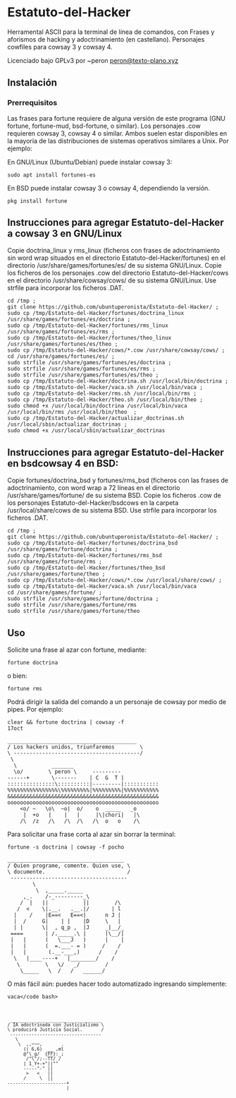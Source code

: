 # Estatuto-del-Hacker

Herramental ASCII para la terminal de línea de comandos, con Frases y aforismos de hacking y adoctrinamiento (en castellano). 
Personajes cowfiles para cowsay 3 y cowsay 4.

Licenciado bajo GPLv3 por ~peron <peron@texto-plano.xyz>

## Instalación

### Prerrequisitos
Las frases para fortune requiere de alguna versión de este programa (GNU fortune, fortune-mud, bsd-fortune, o similar). 
Los personajes .cow requieren cowsay 3, cowsay 4 o similar. Ambos suelen estar disponibles en la mayoría de las distribuciones de sistemas operativos similares a Unix. Por ejemplo:

En GNU/Linux (Ubuntu/Debian) puede instalar cowsay 3:

<code bash>sudo apt install fortunes-es</code>

En BSD puede instalar cowsay 3 o cowsay 4, dependiendo la versión.

<code bash>pkg install fortune</code>

## Instrucciones para agregar Estatuto-del-Hacker a cowsay 3 en GNU/Linux

Copie doctrina_linux y rms_linux (ficheros con frases de adoctrinamiento sin word wrap situados en el directorio Estatuto-del-Hacker/fortunes) en el directorio <file>/usr/share/games/fortunes/es/</file> de su sistema GNU/Linux. 
Copie los ficheros de los personajes .cow del directorio <file>Estatuto-del-Hacker/cows</file> en el directorio <file>/usr/share/cowsay/cows/</file> de su sistema GNU/Linux. 
Use strfile para incorporar los ficheros .DAT. 

```
cd /tmp ;
git clone https://github.com/ubuntuperonista/Estatuto-del-Hacker/ ;
sudo cp /tmp/Estatuto-del-Hacker/fortunes/doctrina_linux /usr/share/games/fortunes/es/doctrina ;
sudo cp /tmp/Estatuto-del-Hacker/fortunes/rms_linux /usr/share/games/fortunes/es/rms ;
sudo cp /tmp/Estatuto-del-Hacker/fortunes/theo_linux /usr/share/games/fortunes/es/theo ;
sudo cp /tmp/Estatuto-del-Hacker/cows/*.cow /usr/share/cowsay/cows/ ;
cd /usr/share/games/fortunes/es/ ;
sudo strfile /usr/share/games/fortunes/es/doctrina ;
sudo strfile /usr/share/games/fortunes/es/rms ;
sudo strfile /usr/share/games/fortunes/es/theo ;
sudo cp /tmp/Estatuto-del-Hacker/doctrina.sh /usr/local/bin/doctrina ;
sudo cp /tmp/Estatuto-del-Hacker/vaca.sh /usr/local/bin/vaca ;
sudo cp /tmp/Estatuto-del-Hacker/rms.sh /usr/local/bin/rms ;
sudo cp /tmp/Estatuto-del-Hacker/theo.sh /usr/local/bin/theo ;
sudo chmod +x /usr/local/bin/doctrina /usr/local/bin/vaca /usr/local/bin/rms /usr/local/bin/theo  ;
sudo cp /tmp/Estatuto-del-Hacker/actualizar_doctrinas.sh /usr/local/sbin/actualizar_doctrinas ;
sudo chmod +x /usr/local/sbin/actualizar_doctrinas
```

## Instrucciones para agregar Estatuto-del-Hacker en bsdcowsay 4 en BSD:

Copie <file>fortunes/doctrina_bsd</file> y <file>fortunes/rms_bsd</file> (ficheros con las frases de adoctrinamiento, con word wrap a 72 líneas en el directorio <file>/usr/share/games/fortune/</file> de su sistema BSD.
Copie los ficheros <file>.cow</file> de los personajes <file>Estatuto-del-Hacker/bsdcows</file> en la carpeta <file>/usr/local/share/cows</file> de su sistema BSD.
Use strfile para incorporar los ficheros .DAT.

```
cd /tmp ;
git clone https://github.com/ubuntuperonista/Estatuto-del-Hacker/ ;
sudo cp /tmp/Estatuto-del-Hacker/fortunes/doctrina_bsd /usr/share/games/fortune/doctrina ;
sudo cp /tmp/Estatuto-del-Hacker/fortunes/rms_bsd /usr/share/games/fortune/rms ;
sudo cp /tmp/Estatuto-del-Hacker/fortunes/theo_bsd /usr/share/games/fortune/theo ;
sudo cp /tmp/Estatuto-del-Hacker/cows/*.cow /usr/local/share/cows/ ;
sudo cp /tmp/Estatuto-del-Hacker/vaca.sh /usr/local/bin/vaca
cd /usr/share/games/fortune/ ;
sudo strfile /usr/share/games/fortune/doctrina ;
sudo strfile /usr/share/games/fortune/rms
sudo strfile /usr/share/games/fortune/theo
```
  
## Uso

Solicite una frase al azar con fortune, mediante:

<code bash>fortune doctrina</code>

o bien:

<code bash>fortune rms</code>

Podrá dirigir la salida del comando a un personaje de cowsay por medio de pipes. 
Por ejemplo:

<code bash>clear && fortune doctrina | cowsay -f 17oct</code>

```
_________________________________________
/ Los hackers unidos, triunfaremos        \
\ ----------------------------------------/
 \
  \           _______
  \o/        \ peron \     ---------
------+       \-------    | C  G  T |
:::::::::::::::\::::::::::|---------|:::::::::::
%%%%%%%%%%%%%%%%\%%%%%%%%%|%%%%%%%%%|%%%%%%%%%%%
&&&&&&&&&&&&&&&&&&&&&&&&&&&&&&&&&&&&&&&&&&&&&&&&
oooooooooooooooooooooooooooooooooooooooooooooooo
    <o/ ~   \o\  ~o|  o/    o  _____   _o
     |  +o   |    |   |     |\|chori|   |\
    /\  /z   /\   /\  /\   /\  o   o    /\
```

Para solicitar una frase corta al azar sin borrar la terminal:

<code bash>fortune -s doctrina | cowsay -f pocho</code>

```
_____________________________________
/ Quien programe, comente. Quien use, \
\ documente.                          /
 -------------------------------------
        \
         \  ,_____._____
     ,_.    /-_---------_\
    /  |   ||           ||        /\
   /  <    \|.__.   .__.|/       | l
  |    /    |E==<   E==<|      n J |
  |  /     G|    | |    |D     \   |
  | |      \|  , q_p ,  |J     _|__/_
 ====       | /._____.\ |      |\__/|
 |   |      (   \___J   )      |    |
 |   |      (  =.___- = )     /    /
 |   |       (.__-___,)      /    /
  \   |____----+   |________/    /
   \        \   \/   _/        /
    \_____   \  /   /   ______/
```
O más fácil aún: puedes hacer todo automatizado ingresando simplemente:

<code bash>vaca</code bash>

```
 __________________________________
/ IA adoctrinada con Justicialismo \
\ producirá Justicia Social.       /
 ----------------------------------
   \
    \  ,,~~~,       .
      (( 6,6)  __ ,ml
      @"\_g/  {FF}:_;
       /"\"/;--TT/ /
      | 1_Y+-+"||""
      -----"-" ||
       >   <   ||
      /     \  || 
----------------------+
                      |
```
